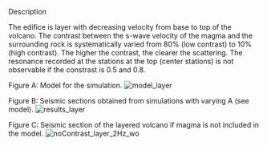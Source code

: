 Description

The edifice is layer with decreasing velocity from base to top of the volcano.
The contrast between the s-wave velocity of the magma and the surrounding rock is systematically varied from 80% (low contrast) to 10% (high contrast). 
The higher the contrast, the clearer the scattering. 
The resonance recorded at the stations at the top (center stations) is not observable if the constrast is 0.5 and 0.8.

Figure A: Model for the simulation.
![model_layer](https://user-images.githubusercontent.com/64535952/148915832-a443dea8-741d-49bd-8d62-4fa9873a7d5f.PNG)

Figure B: Seismic sections obtained from simulations with varying A (see model).
![results_layer](https://user-images.githubusercontent.com/64535952/148915817-a40fe27b-d54f-47cb-8270-0486d52fe764.png)

Figure C: Seismic section of the layered volcano if magma is not included in the model.
![noContrast_layer_2Hz_wo](https://user-images.githubusercontent.com/64535952/148916679-a2816c26-d922-45be-8101-4faf4abf7f89.PNG)
